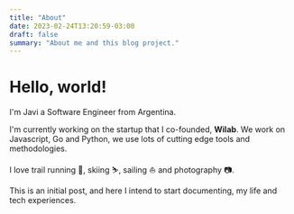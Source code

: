 ```yaml
---
title: "About"
date: 2023-02-24T13:20:59-03:00
draft: false
summary: "About me and this blog project."
---
```


# Hello, world!

I'm Javi a Software Engineer from Argentina.

I'm currently working on the startup that I co-founded, **Wilab**. We work on Javascript, Go and Python, we use lots of cutting edge tools and methodologies.

I love trail running 🏃, skiing ⛷️, sailing ⛵ and photography 📷.

This is an initial post, and here I intend to start documenting, my life and tech experiences.
